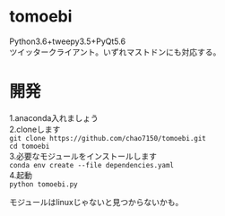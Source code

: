 # tomoebi
Python3.6+tweepy3.5+PyQt5.6  
ツイッタークライアント。いずれマストドンにも対応する。

# 開発
1.anaconda入れましょう  
2.cloneします  
`git clone https://github.com/chao7150/tomoebi.git`  
`cd tomoebi`  
3.必要なモジュールをインストールします  
`conda env create --file dependencies.yaml`  
4.起動  
`python tomoebi.py`  

モジュールはlinuxじゃないと見つからないかも。
